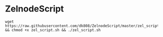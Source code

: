 # ZelnodeScript
```
wget https://raw.githubusercontent.com/dk808/ZelnodeScript/master/zel_script.sh && chmod +x zel_script.sh && ./zel_script.sh
```
